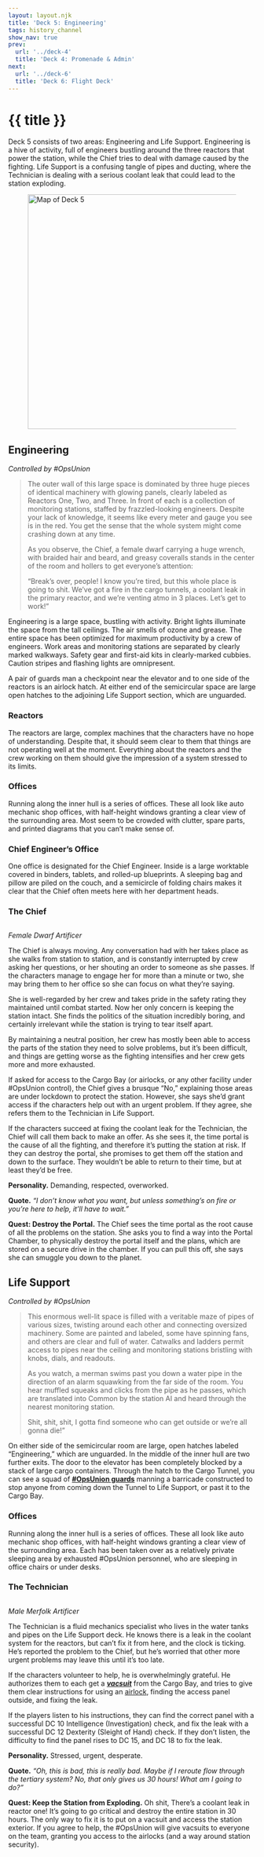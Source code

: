 ```yaml
---
layout: layout.njk
title: 'Deck 5: Engineering'
tags: history_channel
show_nav: true
prev:
  url: '../deck-4'
  title: 'Deck 4: Promenade & Admin'
next:
  url: '../deck-6'
  title: 'Deck 6: Flight Deck'
---
```


# {{ title }}

Deck 5 consists of two areas: Engineering and Life Support. Engineering is a hive of activity, full of engineers bustling around the three reactors that power the station, while the Chief tries to deal with damage caused by the fighting. Life Support is a confusing tangle of pipes and ducting, where the Technician is dealing with a serious coolant leak that could lead to the station exploding.

<figure>
  <a href="/images/history-channel/deck-05-labels@2490.webp">
    <img
      alt="Map of Deck 5"
      sizes="(min-width: 850px) 830px, 100vw"
      src="/images/history-channel/deck-05-labels@830.webp"
      srcset="
        /images/history-channel/deck-05-labels@830.webp 830w,
        /images/history-channel/deck-05-labels@1660.webp 1660w,
        /images/history-channel/deck-05-labels@2490.webp 2490w"
      width="830"
      height="478"
      />
  </a>
</figure>

## Engineering

_Controlled by #OpsUnion_

> The outer wall of this large space is dominated by three huge pieces of identical machinery with glowing panels, clearly labeled as Reactors One, Two, and Three. In front of each is a collection of monitoring stations, staffed by frazzled-looking engineers. Despite your lack of knowledge, it seems like every meter and gauge you see is in the red. You get the sense that the whole system might come crashing down at any time.
>
> As you observe, the Chief, a female dwarf carrying a huge wrench, with braided hair and beard, and greasy coveralls stands in the center of the room and hollers to get everyone’s attention:
>
> “Break’s over, people! I know you’re tired, but this whole place is going to shit. We’ve got a fire in the cargo tunnels, a coolant leak in the primary reactor, and we’re venting atmo in 3 places. Let’s get to work!”

Engineering is a large space, bustling with activity. Bright lights illuminate the space from the tall ceilings. The air smells of ozone and grease. The entire space has been optimized for maximum productivity by a crew of engineers. Work areas and monitoring stations are separated by clearly marked walkways. Safety gear and first-aid kits in clearly-marked cubbies. Caution stripes and flashing lights are omnipresent.

A pair of guards man a checkpoint near the elevator and to one side of the reactors is an airlock hatch. At either end of the semicircular space are large open hatches to the adjoining Life Support section, which are unguarded.

### Reactors

The reactors are large, complex machines that the characters have no hope of understanding. Despite that, it should seem clear to them that things are not operating well at the moment. Everything about the reactors and the crew working on them should give the impression of a system stressed to its limits.

### Offices

Running along the inner hull is a series of offices. These all look like auto mechanic shop offices, with half-height windows granting a clear view of the surrounding area. Most seem to be crowded with clutter, spare parts, and printed diagrams that you can’t make sense of.

### Chief Engineer’s Office

One office is designated for the Chief Engineer. Inside is a large worktable covered in binders, tablets, and rolled-up blueprints. A sleeping bag and pillow are piled on the couch, and a semicircle of folding chairs makes it clear that the Chief often meets here with her department heads.

### The Chief

<figure class="compendium-image-right npc-portrait">
  <div class="npc-portrait__inner">
    <img src="/images/placeholders/avatar.webp" alt="">
  </div>
</figure>

_Female Dwarf Artificer_

The Chief is always moving. Any conversation had with her takes place as she walks from station to station, and is constantly interrupted by crew asking her questions, or her shouting an order to someone as she passes. If the characters manage to engage her for more than a minute or two, she may bring them to her office so she can focus on what they’re saying.

She is well-regarded by her crew and takes pride in the safety rating they maintained until combat started. Now her only concern is keeping the station intact. She finds the politics of the situation incredibly boring, and certainly irrelevant while the station is trying to tear itself apart.

By maintaining a neutral position, her crew has mostly been able to access the parts of the station they need to solve problems, but it’s been difficult, and things are getting worse as the fighting intensifies and her crew gets more and more exhausted.

If asked for access to the Cargo Bay (or airlocks, or any other facility under #OpsUnion control), the Chief gives a brusque “No,” explaining those areas are under lockdown to protect the station. However, she says she’d grant access if the characters help out with an urgent problem. If they agree, she refers them to the Technician in Life Support.

If the characters succeed at fixing the coolant leak for the Technician, the Chief will call them back to make an offer. As she sees it, the time portal is the cause of all the fighting, and therefore it’s putting the station at risk. If they can destroy the portal, she promises to get them off the station and down to the surface. They wouldn’t be able to return to their time, but at least they’d be free.

**Personality.** Demanding, respected, overworked.

**Quote.** _“I don’t know what you want, but unless something’s on fire or you’re here to help, it’ll have to wait.”_

<aside class="block-torn-paper">

**Quest: Destroy the Portal.** The Chief sees the time portal as the root cause of all the problems on the station. She asks you to find a way into the Portal Chamber, to physically destroy the portal itself and the plans, which are stored on a secure drive in the chamber. If you can pull this off, she says she can smuggle you down to the planet.

</aside>

## Life Support

_Controlled by #OpsUnion_

> This enormous well-lit space is filled with a veritable maze of pipes of various sizes, twisting around each other and connecting oversized machinery. Some are painted and labeled, some have spinning fans, and others are clear and full of water. Catwalks and ladders permit access to pipes near the ceiling and monitoring stations bristling with knobs, dials, and readouts.
>
> As you watch, a merman swims past you down a water pipe in the direction of an alarm squawking from the far side of the room. You hear muffled squeaks and clicks from the pipe as he passes, which are translated into Common by the station AI and heard through the nearest monitoring station.
>
> Shit, shit, shit, I gotta find someone who can get outside or we’re all gonna die!”

On either side of the semicircular room are large, open hatches labeled “Engineering,” which are unguarded. In the middle of the inner hull are two further exits. The door to the elevator has been completely blocked by a stack of large cargo containers. Through the hatch to the Cargo Tunnel, you can see a squad of [**#OpsUnion guards**](../part-3/#%23opsunion-guards) manning a barricade constructed to stop anyone from coming down the Tunnel to Life Support, or past it to the Cargo Bay.

### Offices

Running along the inner hull is a series of offices. These all look like auto mechanic shop offices, with half-height windows granting a clear view of the surrounding area. Each has been taken over as a relatively private sleeping area by exhausted #OpsUnion personnel, who are sleeping in office chairs or under desks.

### The Technician

<figure class="compendium-image-right npc-portrait">
  <div class="npc-portrait__inner">
    <img src="/images/placeholders/avatar.webp" alt="">
  </div>
</figure>

_Male Merfolk Artificer_

The Technician is a fluid mechanics specialist who lives in the water tanks and pipes on the Life Support deck. He knows there is a leak in the coolant system for the reactors, but can’t fix it from here, and the clock is ticking. He’s reported the problem to the Chief, but he’s worried that other more urgent problems may leave this until it’s too late.

If the characters volunteer to help, he is overwhelmingly grateful. He authorizes them to each get a [**_vacsuit_**](../part-3/#vacsuits) from the Cargo Bay, and tries to give them clear instructions for using an [airlock](../part-3/#airlocks), finding the access panel outside, and fixing the leak.

If the players listen to his instructions, they can find the correct panel with a successful DC 10 Intelligence (Investigation) check, and fix the leak with a successful DC 12 Dexterity (Sleight of Hand) check. If they don’t listen, the difficulty to find the panel rises to DC 15, and DC 18 to fix the leak.

**Personality.** Stressed, urgent, desperate.

**Quote.** _“Oh, this is bad, this is really bad. Maybe if I reroute flow through the tertiary system? No, that only gives us 30 hours! What am I going to do?”_

<aside class="block-torn-paper">

**Quest: Keep the Station from Exploding.** Oh shit, There’s a coolant leak in reactor one! It’s going to go critical and destroy the entire station in 30 hours. The only way to fix it is to put on a vacsuit and access the station exterior. If you agree to help, the #OpsUnion will give vacsuits to everyone on the team, granting you access to the airlocks (and a way around station security).

</aside>

